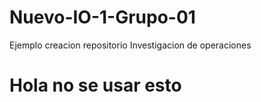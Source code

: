 # Nuevo-IO-1-Grupo-01
Ejemplo creacion repositorio
Investigacion de operaciones
# Hola no se usar esto
